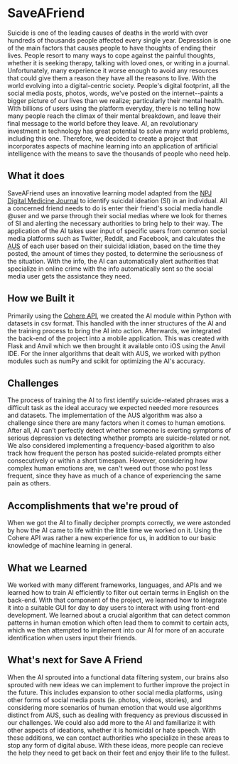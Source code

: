 # SaveAFriend
Suicide is one of the leading causes of deaths in the world with over
hundreds of thousands people affected every single year. Depression is
one of the main factors that causes people to have thoughts of ending their
lives. People resort to many ways to cope against the painful thoughts, whether
it is seeking therapy, talking with loved ones, or writing in a journal. 
Unfortunately, many experience it worse enough to avoid any resources that 
could give them a reason they have all the reasons to live. With the world evolving
into a digital-centric society. People's digital footprint, all the social media
posts, photos, words, we've posted on the internet--paints a bigger picture
of our lives than we realize; particularly their mental health. With
billions of users using the platform everyday, there is no telling how many
people reach the climax of their mental breakdown, and leave their final message
to the world before they leave. AI, an revolutionary investment in technology has
great potential to solve many world problems, including this one. Therefore,
we decided to create a project that incorporates aspects of machine learning into
an application of artificial intelligence with the means to save the thousands of people
who need help.

## What it does
SaveAFriend uses an innovative learning model adapted from the [NPJ Digital Medicine Journal](https://www.nature.com/articles/s41746-020-0287-6) to identify suicidal ideation (SI) in an individual. All a concerned friend needs to do is enter their friend's social media handle @user and we parse through their social medias where we look for themes of SI and alerting the necessary authorities to bring help to their way. The application of the AI takes user input of specific users from common social media platforms such as Twitter, Reddit, and Facebook, and calculates the [AUS](https://arize.com/blog/what-is-auc/#:~:text=To%20calculate%20AUC%2C%20we%20need,positive%20and%20negative%20classes%2C%20respectively) of each user based on their suicidal idiation, based on the time they posted, the amount of times they posted, to determine the seriousness of the situation. With the info, the AI can automatically alert authorities that specialize in online crime with the info automatically sent so the social media user gets the assistance they need. 

## How we Built it
Primarily using the [Cohere API](https://docs.cohere.ai/), we created the AI module within Python with datasets in
csv format. This handled with the inner structures of the AI and the training process
to bring the AI into action. Afterwards, we integrated the back-end of the project into
a mobile application. This was created with Flask and Anvil which we then brought it
available onto iOS using the Anvil IDE. For the inner algorithms that dealt with AUS, we
worked with python modules such as numPy and scikit for optimizing the AI's accuracy.

## Challenges
The process of training the AI to first identify suicide-related phrases was a difficult task as the ideal accuracy we expected
needed more resources and datasets. The implementation of the AUS algorithm was also a challenge since there are many factors
when it comes to human emotions. After all, AI can't perfectly detect whether someone is exerting symptoms of serious depression vs detecting whether prompts are suicide-related or not. We also considered implementing a frequency-based algorithm to also track how frequent the person has posted suicide-related prompts either consecutively or within a short timespan. However, considering how complex human emotions are, we can't weed out those who post less frequent, since they have as much of a chance of experiencing the same pain as others.

## Accomplishments that we're proud of
When we got the AI to finally decipher prompts correctly, we were astonded by how the AI came to life within the little time we worked on it. Using the Cohere API was rather a new experience for us, in addition to our basic knowledge of machine learning in general. 

## What we Learned
We worked with many different frameworks, languages, and APIs and we learned how to train AI efficiently to filter out certain terms in English on the back-end. With that component of the project, we learned how to integrate it into a suitable GUI for day to day users to interact with using front-end development. We learned about a crucial algorithm that can detect common patterns in human emotion which often lead them to commit to certain acts, which we then attempted to implement into our AI for more of an accurate identification when users input their friends.

## What's next for Save A Friend
When the AI sprouted into a functional data filtering system, our brains also sprouted with new ideas we can implement to further improve the project in the future. This includes expansion to other social media platforms, using other forms of social media posts (ie. photos, videos, stories), and considering more scenarios of human emotion that would use algorithms distinct from AUS, such as dealing with frequency as previous discussed in our challenges. We could also add more to the AI and familiarize it with other aspects of ideations, whether it is homicidal or hate speech. With these additions, we can contact authorities who specialize in these areas to stop any form of digital abuse. With these ideas, more people can recieve the help they need to get back on their feet and enjoy their life to the fullest. 